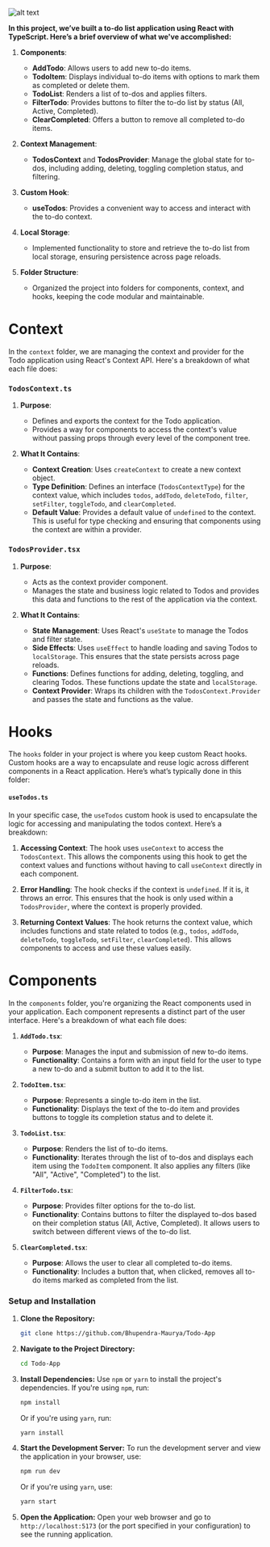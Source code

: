 ![alt text](image-1.png)

**In this project, we’ve built a to-do list application using React with TypeScript. Here’s a brief overview of what we've accomplished:**

1. **Components**:
   - **AddTodo**: Allows users to add new to-do items.
   - **TodoItem**: Displays individual to-do items with options to mark them as completed or delete them.
   - **TodoList**: Renders a list of to-dos and applies filters.
   - **FilterTodo**: Provides buttons to filter the to-do list by status (All, Active, Completed).
   - **ClearCompleted**: Offers a button to remove all completed to-do items.

2. **Context Management**:
   - **TodosContext** and **TodosProvider**: Manage the global state for to-dos, including adding, deleting, toggling completion status, and filtering.

3. **Custom Hook**:
   - **useTodos**: Provides a convenient way to access and interact with the to-do context.

4. **Local Storage**:
   - Implemented functionality to store and retrieve the to-do list from local storage, ensuring persistence across page reloads.

5. **Folder Structure**:
   - Organized the project into folders for components, context, and hooks, keeping the code modular and maintainable.


# Context
In the `context` folder, we are managing the context and provider for the Todo application using React's Context API. Here's a breakdown of what each file does:

### `TodosContext.ts`

1. **Purpose**: 
   - Defines and exports the context for the Todo application.
   - Provides a way for components to access the context's value without passing props through every level of the component tree.

2. **What It Contains**:
   - **Context Creation**: Uses `createContext` to create a new context object.
   - **Type Definition**: Defines an interface (`TodosContextType`) for the context value, which includes `todos`, `addTodo`, `deleteTodo`, `filter`, `setFilter`, `toggleTodo`, and `clearCompleted`.
   - **Default Value**: Provides a default value of `undefined` to the context. This is useful for type checking and ensuring that components using the context are within a provider.

### `TodosProvider.tsx`

1. **Purpose**:
   - Acts as the context provider component.
   - Manages the state and business logic related to Todos and provides this data and functions to the rest of the application via the context.

2. **What It Contains**:
   - **State Management**: Uses React's `useState` to manage the Todos and filter state.
   - **Side Effects**: Uses `useEffect` to handle loading and saving Todos to `localStorage`. This ensures that the state persists across page reloads.
   - **Functions**: Defines functions for adding, deleting, toggling, and clearing Todos. These functions update the state and `localStorage`.
   - **Context Provider**: Wraps its children with the `TodosContext.Provider` and passes the state and functions as the value.

# Hooks
The `hooks` folder in your project is where you keep custom React hooks. Custom hooks are a way to encapsulate and reuse logic across different components in a React application. Here’s what’s typically done in this folder:


#### `useTodos.ts`

In your specific case, the `useTodos` custom hook is used to encapsulate the logic for accessing and manipulating the todos context. Here’s a breakdown:

1. **Accessing Context**: The hook uses `useContext` to access the `TodosContext`. This allows the components using this hook to get the context values and functions without having to call `useContext` directly in each component.

2. **Error Handling**: The hook checks if the context is `undefined`. If it is, it throws an error. This ensures that the hook is only used within a `TodosProvider`, where the context is properly provided.

3. **Returning Context Values**: The hook returns the context value, which includes functions and state related to todos (e.g., `todos`, `addTodo`, `deleteTodo`, `toggleTodo`, `setFilter`, `clearCompleted`). This allows components to access and use these values easily.

# Components
In the `components` folder, you're organizing the React components used in your application. Each component represents a distinct part of the user interface. Here's a breakdown of what each file does:

1. **`AddTodo.tsx`**:
   - **Purpose**: Manages the input and submission of new to-do items.
   - **Functionality**: Contains a form with an input field for the user to type a new to-do and a submit button to add it to the list.

2. **`TodoItem.tsx`**:
   - **Purpose**: Represents a single to-do item in the list.
   - **Functionality**: Displays the text of the to-do item and provides buttons to toggle its completion status and to delete it.

3. **`TodoList.tsx`**:
   - **Purpose**: Renders the list of to-do items.
   - **Functionality**: Iterates through the list of to-dos and displays each item using the `TodoItem` component. It also applies any filters (like "All", "Active", "Completed") to the list.

4. **`FilterTodo.tsx`**:
   - **Purpose**: Provides filter options for the to-do list.
   - **Functionality**: Contains buttons to filter the displayed to-dos based on their completion status (All, Active, Completed). It allows users to switch between different views of the to-do list.

5. **`ClearCompleted.tsx`**:
   - **Purpose**: Allows the user to clear all completed to-do items.
   - **Functionality**: Includes a button that, when clicked, removes all to-do items marked as completed from the list.


### Setup and Installation

1. **Clone the Repository:**
   ```bash
   git clone https://github.com/Bhupendra-Maurya/Todo-App
   ```

2. **Navigate to the Project Directory:**
   ```bash
   cd Todo-App
   ```

3. **Install Dependencies:**
   Use `npm` or `yarn` to install the project's dependencies. If you're using `npm`, run:
   ```bash
   npm install
   ```
   Or if you're using `yarn`, run:
   ```bash
   yarn install
   ```

4. **Start the Development Server:**
   To run the development server and view the application in your browser, use:
   ```bash
   npm run dev 
   ```
   Or if you're using `yarn`, use:
   ```bash
   yarn start
   ```

5. **Open the Application:**
   Open your web browser and go to `http://localhost:5173` (or the port specified in your configuration) to see the running application.
